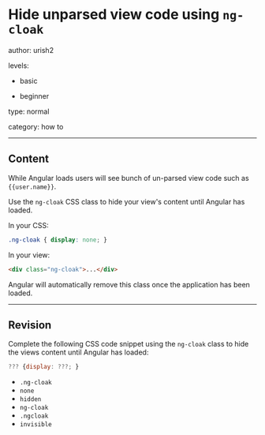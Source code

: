 # Hide unparsed view code using `ng-cloak`
author: urish2

levels:

  - basic

  - beginner

type: normal

category: how to

---
## Content

While Angular loads users will see bunch of un-parsed view code such as `{{user.name}}`.

Use the `ng-cloak` CSS class to hide your view's content until Angular has loaded.

In your CSS:
```css
.ng-cloak { display: none; }
```

In your view:
```html
<div class="ng-cloak">...</div>
```

Angular will automatically remove this class once the application has been loaded.

---
## Revision

Complete the following CSS code snippet using the `ng-cloak` class to hide the views content until Angular has loaded:

```javascript
??? {display: ???; }
```

* `.ng-cloak`
* `none`
* `hidden`
* `ng-cloak`
* `.ngcloak`
* `invisible`